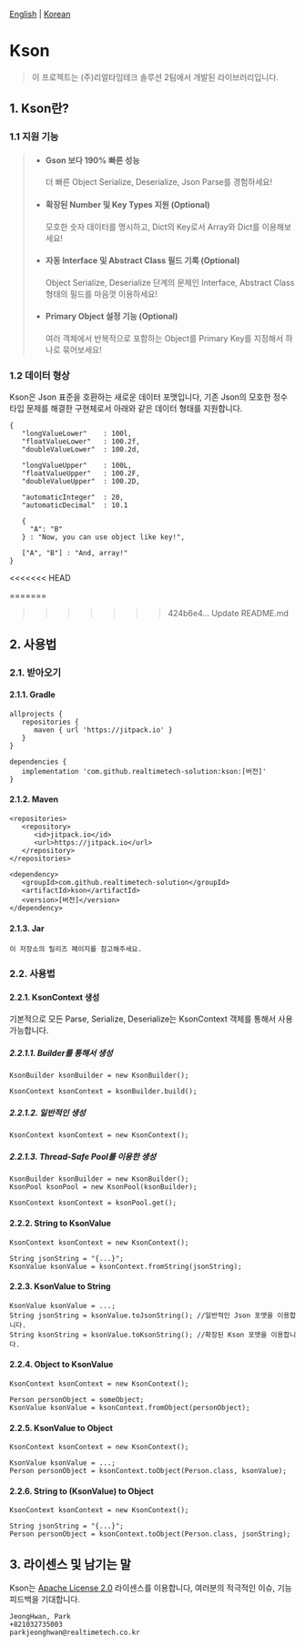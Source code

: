 [English](README_EN.md) | [Korean](README.md)

# Kson
> 이 프로젝트는 (주)리얼타임테크 솔루션 2팀에서 개발된 라이브러리입니다.

## 1. Kson란?

### 1.1 지원 기능

>
>- #### Gson 보다 190% 빠른 성능
>      더 빠른 Object Serialize, Deserialize, Json Parse를 경험하세요!
>
>- #### 확장된 Number 및 Key Types 지원 (Optional)
>      모호한 숫자 데이터를 명시하고, Dict의 Key로서 Array와 Dict를 이용해보세요!
>
>- #### 자동 Interface 및 Abstract Class 필드 기록 (Optional)
>      Object Serialize, Deserialize 단계의 문제인 Interface, Abstract Class 형태의 필드를 마음껏 이용하세요!
>
>- #### Primary Object 설정 기능 (Optional)
>      여러 객체에서 반복적으로 포함하는 Object를 Primary Key를 지정해서 하나로 묶어보세요! 
>


### 1.2 데이터 형상

Kson은 Json 표준을 호환하는 새로운 데이터 포맷입니다, 기존 Json의 모호한 정수 타입 문제를 해결한 구현체로서 아래와 같은 데이터 형태를 지원합니다.

```
{
   "longValueLower"    : 100l,
   "floatValueLower"   : 100.2f,
   "doubleValueLower"  : 100.2d,

   "longValueUpper"    : 100L,
   "floatValueUpper"   : 100.2F,
   "doubleValueUpper"  : 100.2D,

   "automaticInteger"  : 20,
   "automaticDecimal"  : 10.1

   {
     "A": "B"
   } : "Now, you can use object like key!",

   ["A", "B"] : "And, array!"
}
```

<<<<<<< HEAD

=======
>>>>>>> 424b6e4... Update README.md
## 2. 사용법

### 2.1. 받아오기

#### 2.1.1. Gradle
```
allprojects {
   repositories {
      maven { url 'https://jitpack.io' }
   }
}

dependencies {
   implementation 'com.github.realtimetech-solution:kson:[버전]'
}
```

#### 2.1.2. Maven
```
<repositories>
   <repository>
      <id>jitpack.io</id>
      <url>https://jitpack.io</url>
   </repository>
</repositories>

<dependency>
   <groupId>com.github.realtimetech-solution</groupId>
   <artifactId>kson</artifactId>
   <version>[버전]</version>
</dependency>
```

#### 2.1.3. Jar
```
이 저장소의 릴리즈 페이지를 참고해주세요.
```

### 2.2. 사용법

#### 2.2.1. KsonContext 생성
기본적으로 모든 Parse, Serialize, Deserialize는 KsonContext 객체를 통해서 사용 가능합니다.

##### 2.2.1.1. Builder를 통해서 생성
```
KsonBuilder ksonBuilder = new KsonBuilder();

KsonContext ksonContext = ksonBuilder.build();
```

##### 2.2.1.2. 일반적인 생성
```
KsonContext ksonContext = new KsonContext();
```

##### 2.2.1.3. Thread-Safe Pool를 이용한 생성
```
KsonBuilder ksonBuilder = new KsonBuilder();
KsonPool ksonPool = new KsonPool(ksonBuilder);

KsonContext ksonContext = ksonPool.get();
```

#### 2.2.2. String to KsonValue
```
KsonContext ksonContext = new KsonContext();

String jsonString = "{...}";
KsonValue ksonValue = ksonContext.fromString(jsonString);
```

#### 2.2.3. KsonValue to String
```
KsonValue ksonValue = ...;
String jsonString = ksonValue.toJsonString(); //일반적인 Json 포맷을 이용합니다.
String ksonString = ksonValue.toKsonString(); //확장된 Kson 포맷을 이용합니다.
```

#### 2.2.4. Object to KsonValue
```
KsonContext ksonContext = new KsonContext();

Person personObject = someObject;
KsonValue ksonValue = ksonContext.fromObject(personObject);
```

#### 2.2.5. KsonValue to Object
```
KsonContext ksonContext = new KsonContext();

KsonValue ksonValue = ...;
Person personObject = ksonContext.toObject(Person.class, ksonValue);
```

#### 2.2.6. String to (KsonValue) to Object
```
KsonContext ksonContext = new KsonContext();

String jsonString = "{...}";
Person personObject = ksonContext.toObject(Person.class, jsonString);
```

## 3. 라이센스 및 남기는 말

Kson는 [Apache License 2.0](./LICENSE.txt) 라이센스를 이용합니다, 여러분의 적극적인 이슈, 기능 피드백을 기대합니다.

```
JeongHwan, Park
+821032735003
parkjeonghwan@realtimetech.co.kr
```
